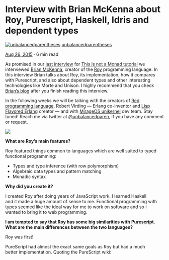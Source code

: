 # Interview with Brian McKenna about Roy, Purescript, Haskell, Idris and dependent types
[![unbalancedparentheses](https://miro.medium.com/fit/c/96/96/2*p2NbnNI4sEc75QvzOZ1gaA.jpeg)](https://notamonadtutorial.com/@federicocarrone?source=post_page-----63bb1289ea3d----------------------)
[unbalancedparentheses](https://notamonadtutorial.com/@federicocarrone?source=post_page-----63bb1289ea3d----------------------)


[Aug 26, 2015](https://notamonadtutorial.com/interview-with-brian-mckenna-about-roy-purescript-haskell-idris-and-dependent-types-63bb1289ea3d?source=post_page-----63bb1289ea3d----------------------) · 6 min read

As promised in our [last interview](https://medium.com/this-is-not-a-monad-tutorial/eric-merritt-erlang-and-distributed-systems-expert-gives-his-views-on-beam-languages-hindley-a09b15f53a2f) for [This is not a Monad tutorial](https://medium.com/this-is-not-a-monad-tutorial) we interviewed [Brian McKenna](https://github.com/puffnfresh), creator of the [Roy](http://roy.brianmckenna.org/) programming language. In this interview Brian talks about Roy, its implementation, how it compares with Purescript, and also about dependent types and other interesting technologies like Morte and Unison. I highly recommend that you check [Brian’s blog](http://brianmckenna.org/blog/) after you finish reading this interview.

In the following weeks we will be talking with the creators of [Red programming language](http://www.red-lang.org/), Robert Virding — Erlang co-inventor and [Lisp Flavored Erlang](http://lfe.io/) creator — and with [MirageOS unikernel](https://mirage.io/) dev team. Stay tuned! Reach me via twitter at [@unbalancedparen](https://twitter.com/unbalancedparen), if you have any comment or request.

![](https://miro.medium.com/max/500/1*vYf7TCGE19Gni5ssKXQaHA.png)

**What are Roy’s main features?**

Roy featured things common to languages which are well suited to typed  
functional programming:

-   Types and type inference (with row polymorphism)
-   Algebraic data types and pattern matching
-   Monadic syntax

**Why did you create it?**

I created Roy after doing years of JavaScript work. I learned Haskell  
and it made a huge amount of sense to me. Functional programming with  
types seemed like the ideal way for me to work on software and so I  
wanted to bring it to web programming.

**I am tempted to say that Roy has some big similarities with** [**Purescript**](http://www.purescript.org/)**. What are the main differences between the two languages?**

Roy was first!

PureScript had almost the exact same goals as Roy but had a much  
better implementation. Quoting the PureScript wiki:

